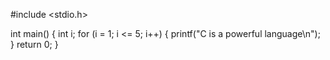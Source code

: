 #include <stdio.h>

int main() {
    int i;
    for (i = 1; i <= 5; i++) {
        printf("C is a powerful language\n");
    }
    return 0;
}
